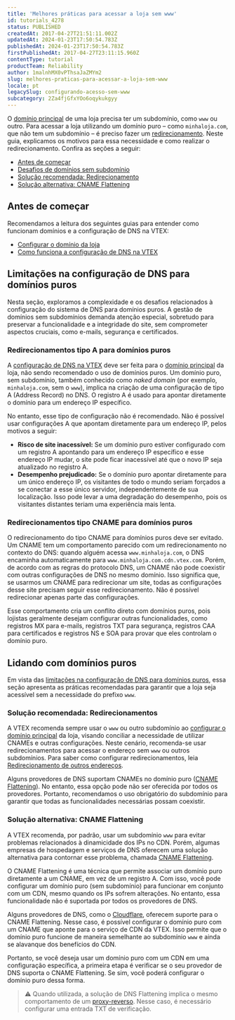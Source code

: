 ```yaml
---
title: 'Melhores práticas para acessar a loja sem www'
id: tutorials_4278
status: PUBLISHED
createdAt: 2017-04-27T21:51:11.002Z
updatedAt: 2024-01-23T17:50:54.783Z
publishedAt: 2024-01-23T17:50:54.783Z
firstPublishedAt: 2017-04-27T23:11:15.960Z
contentType: tutorial
productTeam: Reliability
author: 1malnhMX0vPThsaJaZMYm2
slug: melhores-praticas-para-acessar-a-loja-sem-www
locale: pt
legacySlug: configurando-acesso-sem-www
subcategory: 2Za4fjGfxYOo6oqykukgyy
---
```


O [domínio principal](https://help.vtex.com/pt/tutorial/configurar-o-dominio-da-loja--tutorials_2450) de uma loja precisa ter um subdomínio, como `www` ou outro. Para acessar a loja utilizando um domínio puro – como `minhaloja.com`, que não tem um subdomínio – é preciso fazer um [redirecionamento](https://help.vtex.com/pt/tutorial/redirecionamento-de-outros-enderecos--3Xi2AeLUx2QpJQu8DTX8KQ). Neste guia, explicamos os motivos para essa necessidade e como realizar o redirecionamento. Confira as seções a seguir:

* [Antes de começar](#antes-de-comecar)
* [Desafios de domínios sem subdomínio](#desafios-de-dominios-sem-subdominio)
* [Solução recomendada: Redirecionamento](#solucao-recomendada-redirecionamento)
* [Solução alternativa: CNAME Flattening](#solucao-alternativa-cname-flattening)

## Antes de começar

Recomendamos a leitura dos seguintes guias para entender como funcionam domínios e a configuração de DNS na VTEX:

* [Configurar o domínio da loja](https://help.vtex.com/pt/tutorial/configurar-o-dominio-da-loja--tutorials_2450)
* [Como funciona a configuração de DNS na VTEX](https://help.vtex.com/pt/tutorial/como-funciona-a-configuracao-de-dns-na-vtex--2P5k3oMYOj7TgSK4Mrxmgy)

## Limitações na configuração de DNS para domínios puros

Nesta seção, exploramos a complexidade e os desafios relacionados à configuração do sistema de DNS para domínios puros. A gestão de domínios sem subdomínios demanda atenção especial, sobretudo para preservar a funcionalidade e a integridade do site, sem comprometer aspectos cruciais, como e-mails, segurança e certificados.

### Redirecionamentos tipo A para domínios puros 

A [configuração de DNS na VTEX](https://help.vtex.com/pt/tutorial/como-funciona-a-configuracao-de-dns-na-vtex--2P5k3oMYOj7TgSK4Mrxmgy) deve ser feita para o [domínio principal](https://help.vtex.com/pt/tutorial/configurar-o-dominio-da-loja--tutorials_2450) da loja, não sendo recomendado o uso de domínios puros. Um domínio puro, sem subdomínio, também conhecido como _naked domain_ (por exemplo, `minhaloja.com`, sem o `www`), implica na criação de uma configuração de tipo A (Address Record) no DNS. O registro A é usado para apontar diretamente o domínio para um endereço IP específico.

No entanto, esse tipo de configuração não é recomendado. Não é possível usar configurações A que apontam diretamente para um endereço IP, pelos motivos a seguir:

* **Risco de site inacessível:** Se um domínio puro estiver configurado com um registro A apontando para um endereço IP específico e esse endereço IP mudar, o site pode ficar inacessível até que o novo IP seja atualizado no registro A.
* **Desempenho prejudicado:** Se o domínio puro apontar diretamente para um único endereço IP, os visitantes de todo o mundo seriam forçados a se conectar a esse único servidor, independentemente de sua localização. Isso pode levar a uma degradação do desempenho, pois os visitantes distantes teriam uma experiência mais lenta.

### Redirecionamentos tipo CNAME para domínios puros

O redirecionamento do tipo CNAME para domínios puros deve ser evitado. Um CNAME tem um comportamento parecido com um redirecionamento no contexto do DNS: quando alguém acessa `www.minhaloja.com`, o DNS encaminha automaticamente para `www.minhaloja.com.cdn.vtex.com`. Porém, de acordo com as regras do protocolo DNS, um CNAME não pode coexistir com outras configurações de DNS no mesmo domínio. Isso significa que, se usarmos um CNAME para redirecionar um site, todas as configurações desse site precisam seguir esse redirecionamento. Não é possível redirecionar apenas parte das configurações. 

Esse comportamento cria um conflito direto com domínios puros, pois lojistas geralmente desejam configurar outras funcionalidades, como registros MX para e-mails, registros TXT para segurança, registros CAA para certificados e registros NS e SOA para provar que eles controlam o domínio puro.

## Lidando com domínios puros

Em vista das [limitações na configuração de DNS para domínios puros](https://help.vtex.com/pt/tutorial/como-funciona-a-configuracao-de-dns-na-vtex--2P5k3oMYOj7TgSK4Mrxmgy), essa seção apresenta as práticas recomendadas para garantir que a loja seja acessível sem a necessidade do prefixo `www`.

### Solução recomendada: Redirecionamentos

A VTEX recomenda sempre usar o `www` ou outro subdomínio ao [configurar o domínio principal](https://help.vtex.com/pt/tutorial/configurando-dominios-no-gerenciamento-da-conta--tutorials_2450) da loja, visando conciliar a necessidade de utilizar CNAMEs e outras configurações. Neste cenário, recomenda-se usar redirecionamentos para acessar o endereço sem `www` ou outros subdomínios. Para saber como configurar redirecionamentos, leia [Redirecionamento de outros endereços](https://help.vtex.com/pt/tutorial/redirecionamento-de-outros-enderecos--3Xi2AeLUx2QpJQu8DTX8KQ).

Alguns provedores de DNS suportam CNAMEs no domínio puro ([CNAME Flattening](#solucao-alternativa-cname-flattening)). No entanto, essa opção pode não ser oferecida por todos os provedores. Portanto, recomendamos o uso obrigatório do  subdomínio para garantir que todas as funcionalidades necessárias possam coexistir.

### Solução alternativa: CNAME Flattening

A VTEX recomenda, por padrão, usar um subdomínio `www` para evitar problemas relacionados à dinamicidade dos IPs no CDN. Porém, algumas empresas de hospedagem e serviços de DNS oferecem uma solução alternativa para contornar esse problema, chamada [CNAME Flattening](https://developers.cloudflare.com/dns/cname-flattening/).

O CNAME Flattening é uma técnica que permite associar um domínio puro diretamente a um CNAME, em vez de um registro A. Com isso, você pode configurar um domínio puro (sem subdomínio) para funcionar em conjunto com um CDN, mesmo quando os IPs sofrem alterações. No entanto, essa funcionalidade não é suportada por todos os provedores de DNS.

Alguns provedores de DNS, como o [Cloudflare](https://www.cloudflare.com/pt-br/), oferecem suporte para o CNAME Flattening. Nesse caso, é possível configurar o domínio puro com um CNAME que aponte para o serviço de CDN da VTEX. Isso permite que o domínio puro funcione de maneira semelhante ao subdomínio `www` e ainda se alavanque dos benefícios do CDN.

Portanto, se você deseja usar um domínio puro com um CDN em uma configuração específica, a primeira etapa é verificar se o seu provedor de DNS suporta o CNAME Flattening. Se sim, você poderá configurar o domínio puro dessa forma.

>⚠️ Quando utilizada, a solução de DNS Flattening implica o mesmo comportamento de um [proxy-reverso](https://help.vtex.com/pt/tutorial/por-que-nao-recomendamos-inserir-um-proxy-reverso-em-frente-aos-servicos-da--4PFWsfRAKviNVPf1bYdiir). Nesse caso, é necessário configurar uma entrada TXT de verificação.
